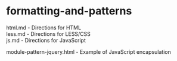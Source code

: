 formatting-and-patterns
=======================

html.md - Directions for HTML  
less.md - Directions for LESS/CSS  
js.md - Directions for JavaScript  

module-pattern-jquery.html - Example of JavaScript encapsulation

